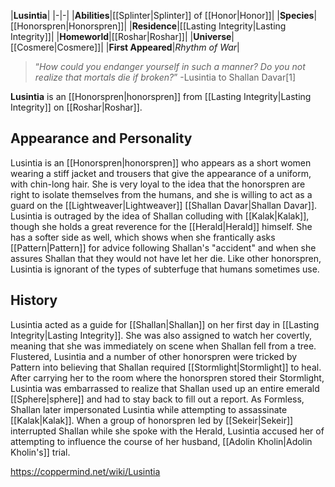 |**Lusintia**|
|-|-|
|**Abilities**|[[Splinter\|Splinter]] of [[Honor\|Honor]]|
|**Species**|[[Honorspren\|Honorspren]]|
|**Residence**|[[Lasting Integrity\|Lasting Integrity]]|
|**Homeworld**|[[Roshar\|Roshar]]|
|**Universe**|[[Cosmere\|Cosmere]]|
|**First Appeared**|*Rhythm of War*|

>“*How could you endanger yourself in such a manner? Do you not realize that mortals die if broken?*”
\-Lusintia to Shallan Davar[1]


**Lusintia** is an [[Honorspren\|honorspren]] from [[Lasting Integrity\|Lasting Integrity]] on [[Roshar\|Roshar]].

## Appearance and Personality
Lusintia is an [[Honorspren\|honorspren]] who appears as a short women wearing a stiff jacket and trousers that give the appearance of a uniform, with chin-long hair.
She is very loyal to the idea that the honorspren are right to isolate themselves from the humans, and she is willing to act as a guard on the [[Lightweaver\|Lightweaver]] [[Shallan Davar\|Shallan Davar]]. Lusintia is outraged by the idea of Shallan colluding with [[Kalak\|Kalak]], though she holds a great reverence for the [[Herald\|Herald]] himself. She has a softer side as well, which shows when she frantically asks [[Pattern\|Pattern]] for advice following Shallan's "accident" and when she assures Shallan that they would not have let her die. Like other honorspren, Lusintia is ignorant of the types of subterfuge that humans sometimes use.

## History
Lusintia acted as a guide for [[Shallan\|Shallan]] on her first day in [[Lasting Integrity\|Lasting Integrity]]. She was also assigned to watch her covertly, meaning that she was immediately on scene when Shallan fell from a tree. Flustered, Lusintia and a number of other honorspren were tricked by Pattern into believing that Shallan required [[Stormlight\|Stormlight]] to heal. After carrying her to the room where the honorspren stored their Stormlight, Lusintia was embarrassed to realize that Shallan used up an entire emerald [[Sphere\|sphere]] and had to stay back to fill out a report. As Formless, Shallan later impersonated Lusintia while attempting to assassinate [[Kalak\|Kalak]]. When a group of honorspren led by [[Sekeir\|Sekeir]] interrupted Shallan while she spoke with the Herald, Lusintia accused her of attempting to influence the course of her husband, [[Adolin Kholin\|Adolin Kholin's]] trial.



https://coppermind.net/wiki/Lusintia